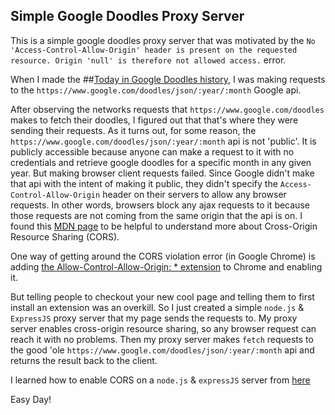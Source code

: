 ## Simple Google Doodles Proxy Server

This is a simple google doodles proxy server that was motivated by the `No 'Access-Control-Allow-Origin' header is present on the requested resource. Origin 'null' is therefore not allowed access.` error.

When I made the ##[Today in Google Doodles history](https://jonly03.github.io/today-in-google-doodles-history/), I was making requests to the `https://www.google.com/doodles/json/:year/:month` Google api. 

After observing the networks requests that `https://www.google.com/doodles` makes to fetch their doodles, I figured out that that's where they were sending their requests. As it turns out, for some reason, the `https://www.google.com/doodles/json/:year/:month` api is not 'public'. It is publicly accessible because anyone can make a request to it with no credentials and retrieve google doodles for a specific month in any given year. But making browser client requests failed. Since Google didn't make that api with the intent of making it public, they didn't specify the `Access-Control-Allow-Origin` header on their servers to allow any browser requests. In other words, browsers block any ajax requests to it because those requests are not coming from the same origin that the api is on. I found this [MDN page](https://developer.mozilla.org/en-US/docs/Web/HTTP/CORS) to be helpful to understand more about Cross-Origin Resource Sharing (CORS).

One way of getting around the CORS violation error (in Google Chrome) is adding [the Allow-Control-Allow-Origin: * extension](https://chrome.google.com/webstore/detail/allow-control-allow-origi/nlfbmbojpeacfghkpbjhddihlkkiljbi?hl=en) to Chrome and enabling it.

But telling people to checkout your new cool page and telling them to first install an extension was an overkill. So I just created a simple `node.js` & `ExpressJS` proxy server that my page sends the requests to. My proxy server enables cross-origin resource sharing, so any browser request can reach it with no problems. Then my proxy server makes `fetch` requests to the good 'ole `https://www.google.com/doodles/json/:year/:month` api and returns the result back to the client.

I learned how to enable CORS on a `node.js` & `expressJS` server from [here](https://enable-cors.org/server_expressjs.html)

Easy Day!